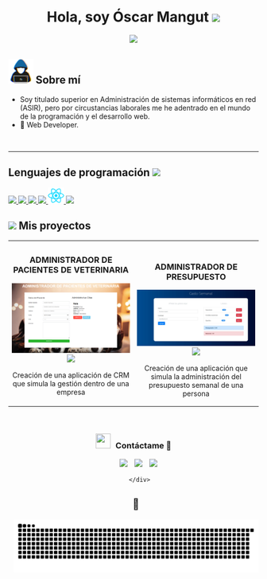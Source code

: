 <h1 align="center">Hola, soy Óscar Mangut <img src="https://media.giphy.com/media/hvRJCLFzcasrR4ia7z/giphy.gif" width="35"></h1>
<p align="center">
  <a href="https://github.com/DenverCoder1/readme-typing-svg"><img src="https://readme-typing-svg.herokuapp.com?font=Time+New+Roman&color=%23C8BE25&size=25&center=true&vCenter=true&width=600&height=100&lines=Programador+Web"></a>
</p>

## <picture><img src = "/img/about_me.gif" width = 50px></picture> **Sobre mí**
	

- Soy titulado superior en Administración de sistemas informáticos en red (ASIR), pero por circustancias laborales me he adentrado en el mundo de la programación y el desarrollo web.
- 📲 Web Developer.

<br>



---

<h2> Lenguajes de programación <img src = "https://media2.giphy.com/media/QssGEmpkyEOhBCb7e1/giphy.gif?cid=ecf05e47a0n3gi1bfqntqmob8g9aid1oyj2wr3ds3mg700bl&rid=giphy.gif" width = 32px> </h2>
<a href= https://github.com/Aditya664?tab=repositories&q=&type=&language=html&sort= > <img width ='32px' src ='https://img.icons8.com/?size=48&id=v8RpPQUwv0N8&format=png'> </a>
<a href= https://github.com/Aditya664?tab=repositories&q=&type=&language=css&sort= > <img width ='32px' src ='https://img.icons8.com/?size=48&id=21278&format=png'> </a>
<a href= https://github.com/Aditya664?tab=repositories&q=&type=&language=javascript&sort= > <img width ='32px' src ='https://img.icons8.com/?size=48&id=108784&format=png'> </a>
<a href= https://github.com/Aditya664?tab=repositories&q=&type=&language=reactjs&sort= > <img width ='32px' src ='https://img.icons8.com/?size=48&id=j9DnICNnlhGk&format=png'> </a>
<a href= https://github.com/Aditya664?tab=repositories&q=&type=&language=html&sort= > <img width ='32px' src ='/img/reactjs.svg'> </a>
<a href= https://github.com/Aditya664?tab=repositories&q=&type=&language=html&sort= > <img width ='32px' src ='https://img.icons8.com/?size=48&id=pKaVdzbCJGgA&format=png'> </a>




## <picture> <img src = "https://image.shutterstock.com/image-vector/cat-icon-flat-style-github-260nw-2298971193.jpg" width = 50px>  </picture> Mis proyectos

<table>
<tr>
<td width="50%">
<h3 align="center">ADMINISTRADOR DE PACIENTES DE VETERINARIA</h3>
<div align="center">
<a href="/img/vetenerinario.png" target="_blank"><img src="/img/vetenerinario.png" width="400" alt="Administrador de pacientes de veterinaria"></a>
<a href="https://github.com/oscarmangutduran/CitasVeterinario2" target="_blank">
<img src="https://img.shields.io/badge/C%C3%93DIGO-80ffaa?style=for-the-badge&logo=github&logoColor=black">
<p>
</a>
</p>
<p>Creación de una aplicación de CRM que simula la gestión dentro de una empresa</p>
</div>
                                                                                      
</td>

<td width="50%">
               <br>
<h3 align="center">ADMINISTRADOR DE PRESUPUESTO</h3>
<div align="center">
<a href="/img/presupuesto.jpeg" target="_blank"><img src="/img/presupuesto.jpeg" width="400" alt="Administrador de presupuesto"></a>
<a href="https://github.com/oscarmangutduran/AdministracionPresupuesto" target="_blank">
<img src="https://img.shields.io/badge/C%C3%93DIGO-80ffaa?style=for-the-badge&logo=github&logoColor=black">
<p>
</a>
</p>
<p>Creación de una aplicación que simula la administración del presupuesto semanal de una persona</p>
</div>
                                                                                      
</td>                                                      
</table>                                                                                 
</div>
<br>

<h3 align="center" > <img src="https://media.giphy.com/media/iY8CRBdQXODJSCERIr/giphy.gif" width="30" height="30" style="margin-right: 10px;">Contáctame 🤝 </h3>

<p align="center">

 <div align="center"  class="icons-social" style="margin-left: 10px;">
        <a style="margin-left: 10px;"  target="_blank" href="https://www.linkedin.com/in/oscarmangutduran/"">
			<img src="https://img.icons8.com/doodle/40/000000/linkedin--v2.png"></a>
        <a style="margin-left: 10px;" target="_blank" href="https://github.com/oscarmangutduran">
		<img src="https://img.icons8.com/doodle/40/000000/github--v1.png"></a>
		 <a style="margin-left: 10px;" target="_blank" href="mailto:mangutduranoscar@gmail.com">
		<img src="https://img.icons8.com/?size=48&id=EgRndDDLh8kS&format=png"></a>
		
	   
		
      </div>

</p>

	
## 🐍 
	
<p align = "center">
	<img src = "https://github.com/7oSkaaa/7oSkaaa/blob/output/github-contribution-grid-snake.svg?" alt = "Snake Game"/>
</p>